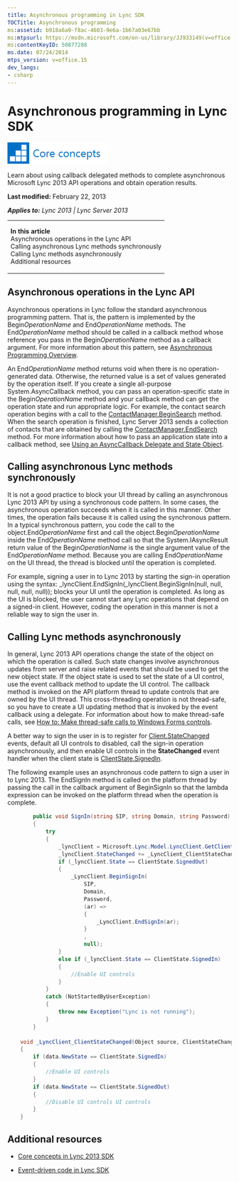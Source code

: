 ```yaml
---
title: Asynchronous programming in Lync SDK
TOCTitle: Asynchronous programming
ms:assetid: b918a6a9-f8ac-4603-9e6a-1b67a03e67bb
ms:mtpsurl: https://msdn.microsoft.com/en-us/library/JJ933149(v=office.15)
ms:contentKeyID: 50877288
ms.date: 07/24/2014
mtps_version: v=office.15
dev_langs:
- csharp
---
```


# Asynchronous programming in Lync SDK

![Core concepts](images/JJ933133.mod_icon_CoreConcepts_long(Office.15).png "Core concepts")

Learn about using callback delegated methods to complete asynchronous Microsoft Lync 2013 API operations and obtain operation results.

**Last modified:** February 22, 2013

***Applies to:** Lync 2013 | Lync Server 2013*

<table>
<colgroup>
<col style="width: 100%" />
</colgroup>
<tbody>
<tr class="odd">
<td><p><strong>In this article</strong><br />
Asynchronous operations in the Lync API<br />
Calling asynchronous Lync methods synchronously<br />
Calling Lync methods asynchronously<br />
Additional resources</p></td>
</tr>
</tbody>
</table>

## Asynchronous operations in the Lync API

Asynchronous operations in Lync follow the standard asynchronous programming pattern. That is, the pattern is implemented by the Begin*OperationName* and End*OperationName* methods. The End*OperationName* method should be called in a callback method whose reference you pass in the Begin*OperationName* method as a callback argument. For more information about this pattern, see [Asynchronous Programming Overview](http://msdn.microsoft.com/en-us/library/ms228963.aspx).

An End*OperationName* method returns void when there is no operation-generated data. Otherwise, the returned value is a set of values generated by the operation itself. If you create a single all-purpose System.AsyncCallback method, you can pass an operation-specific state in the Begin*OperationName* method and your callback method can get the operation state and run appropriate logic. For example, the contact search operation begins with a call to the [ContactManager.BeginSearch](https://msdn.microsoft.com/en-us/library/jj278297\(v=office.15\)) method. When the search operation is finished, Lync Server 2013 sends a collection of contacts that are obtained by calling the [ContactManager.EndSearch](https://msdn.microsoft.com/en-us/library/jj277082\(v=office.15\)) method. For more information about how to pass an application state into a callback method, see [Using an AsyncCallback Delegate and State Object](http://msdn.microsoft.com/en-us/library/ms228978.aspx).

## Calling asynchronous Lync methods synchronously

It is not a good practice to block your UI thread by calling an asynchronous Lync 2013 API by using a synchronous code pattern. In some cases, the asynchronous operation succeeds when it is called in this manner. Other times, the operation fails because it is called using the synchronous pattern. In a typical synchronous pattern, you code the call to the object.End*OperationName* first and call the object.Begin*OperationName* inside the End*OperationName* method call so that the System.IAsyncResult return value of the Begin*OperationName* is the single argument value of the End*OperationName* method. Because you are calling End*OperationName* on the UI thread, the thread is blocked until the operation is completed.

For example, signing a user in to Lync 2013 by starting the sign-in operation using the syntax: \_lyncClient.EndSignIn(\_lyncClient.BeginSignIn(null, null, null, null, null)); blocks your UI until the operation is completed. As long as the UI is blocked, the user cannot start any Lync operations that depend on a signed-in client. However, coding the operation in this manner is not a reliable way to sign the user in.

## Calling Lync methods asynchronously

In general, Lync 2013 API operations change the state of the object on which the operation is called. Such state changes involve asynchronous updates from server and raise related events that should be used to get the new object state. If the object state is used to set the state of a UI control, use the event callback method to update the UI control. The callback method is invoked on the API platform thread to update controls that are owned by the UI thread. This cross-threading operation is not thread-safe, so you have to create a UI updating method that is invoked by the event callback using a delegate. For information about how to make thread-safe calls, see [How to: Make thread-safe calls to Windows Forms controls](http://msdn.microsoft.com/en-us/library/ms171728.aspx).

A better way to sign the user in is to register for [Client.StateChanged](https://msdn.microsoft.com/en-us/library/jj276368\(v=office.15\)) events, default all UI controls to disabled, call the sign-in operation asynchronously, and then enable UI controls in the **StateChanged** event handler when the client state is [ClientState.SignedIn](https://msdn.microsoft.com/en-us/library/gg254560\(v=office.15\)).

The following example uses an asynchronous code pattern to sign a user in to Lync 2013. The EndSignIn method is called on the platform thread by passing the call in the callback argument of BeginSignIn so that the lambda expression can be invoked on the platform thread when the operation is complete.

``` csharp
        public void SignIn(string SIP, string Domain, string Password)
        {
            try
            {
                _lyncClient = Microsoft.Lync.Model.LyncClient.GetClient();
                _lyncClient.StateChanged += _LyncClient_ClientStateChanged;
                if (_lyncClient.State == ClientState.SignedOut)
                {
                    _LyncClient.BeginSignIn(
                        SIP,
                        Domain,
                        Password,
                        (ar) =>
                        {
                            _LyncClient.EndSignIn(ar);
                        }
                        ,
                        null);
                }
                else if (_lyncClient.State == ClientState.SignedIn)
                {
                    //Enable UI controls 
                }
            }
            catch (NotStartedByUserException)
            {
                throw new Exception("Lync is not running");
            }
        }

    void _LyncClient_ClientStateChanged(Object source, ClientStateChangedEventArgs data)
    {
        if (data.NewState == ClientState.SignedIn)
        {
            //Enable UI controls 
        }
        if (data.NewState == ClientState.SignedOut)
        {
            //Disable UI controls UI controls 
        }
    }
```

## Additional resources

  - [Core concepts in Lync 2013 SDK](core-concepts-in-lync-2013-sdk.md)

  - [Event-driven code in Lync SDK](event-driven-code-in-lync-sdk.md)

